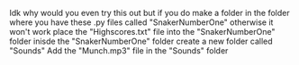 Idk why would you even try this out
but if you do make a folder in the folder where you have these .py files called "SnakerNumberOne" otherwise it won't work
place the "Highscores.txt" file into the "SnakerNumberOne" folder
inisde the "SnakerNumberOne" folder create a new folder called "Sounds"
Add the "Munch.mp3" file in the "Sounds" folder
